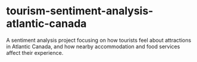 # tourism-sentiment-analysis-atlantic-canada
A sentiment analysis project focusing on how tourists feel about attractions in Atlantic Canada, and how nearby accommodation and food services affect their experience.
